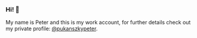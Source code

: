 ### Hi! 👋

My name is Peter and this is my work account, for further details check out my private profile: [@pukanszkypeter](https://github.com/pukanszkypeter).
